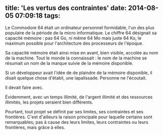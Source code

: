 title: 'Les vertus des contraintes'
date: 2014-08-05 07:09:18
tags:
---

Le Commodore 64 était un ordinateur personnel formidable, l'un des plus populaire de la période de la micro informatique. Le chiffre 64 désignait sa capacité mémoire : pas 64 Go, ni même 64 Mo mais juste 64 Ko, le maximum possible pour l'architecture des processeurs de l'époque.

Sa capacité mémoire était ainsi mise en avant, bien visible, accolée au nom de la machine. Tout le monde la connaissait : le nom de la machine se résumait un nom de la marque suivie de la mémoire disponible.

Si un développeur avait l'idée de de plaindre de la mémoire disponible, il disait quelque chose d'établi, une lapalissade. Personne ne l'écoutait. 

Il devait faire avec.

Évidemment, avec un temps illimité, de l'argent illimité et des ressources illimités, les projets seraient bien différents. 

Pourtant, tout projet se définit par ses limites, ses contraintes et ses frontières. C'est d'ailleurs la raison principale pour laquelle certains sont remarquables; pas à cause des leurs limites, leurs contraintes ou leurs frontières, mais grâce à elles.     

 